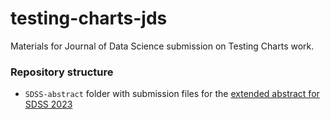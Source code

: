 # testing-charts-jds
Materials for Journal of Data Science submission on Testing Charts work. 

### Repository structure

- `SDSS-abstract` folder with submission files for the [extended abstract for SDSS 2023](SDSS-abstract/SDSS-extended-abstract.pdf) 

